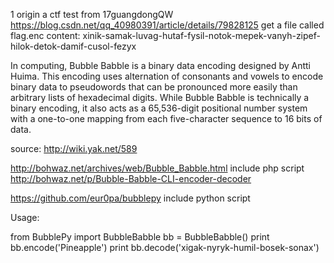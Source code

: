 
1 origin
a ctf test from 17guangdongQW
https://blog.csdn.net/qq_40980391/article/details/79828125
get a file called flag.enc
content: xinik-samak-luvag-hutaf-fysil-notok-mepek-vanyh-zipef-hilok-detok-damif-cusol-fezyx





In computing, Bubble Babble is a binary data encoding designed by Antti Huima. This encoding uses alternation of consonants and vowels to encode binary data to pseudowords that can be pronounced more easily than arbitrary lists of hexadecimal digits. While Bubble Babble is technically a binary encoding, it also acts as a 65,536-digit positional number system with a one-to-one mapping from each five-character sequence to 16 bits of data.


source:
http://wiki.yak.net/589

http://bohwaz.net/archives/web/Bubble_Babble.html
include php script
http://bohwaz.net/p/Bubble-Babble-CLI-encoder-decoder

https://github.com/eur0pa/bubblepy
include python script

Usage:

  from BubblePy import BubbleBabble
  bb = BubbleBabble()
  print bb.encode('Pineapple')
  print bb.decode('xigak-nyryk-humil-bosek-sonax')